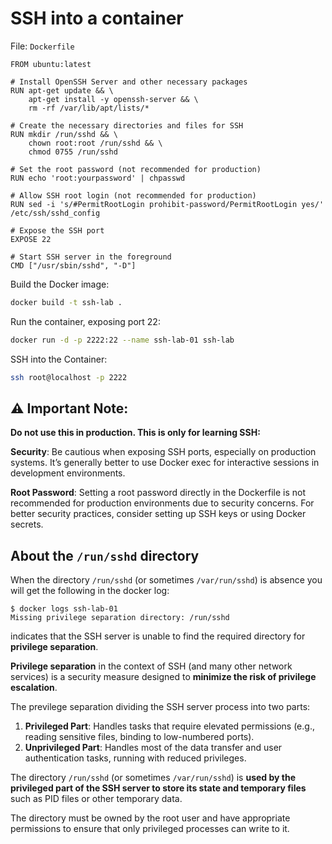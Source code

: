 
# SSH into a container

File: `Dockerfile` 

```
FROM ubuntu:latest

# Install OpenSSH Server and other necessary packages
RUN apt-get update && \                      
    apt-get install -y openssh-server && \  
    rm -rf /var/lib/apt/lists/*            

# Create the necessary directories and files for SSH
RUN mkdir /run/sshd && \
    chown root:root /run/sshd && \
    chmod 0755 /run/sshd

# Set the root password (not recommended for production)
RUN echo 'root:yourpassword' | chpasswd

# Allow SSH root login (not recommended for production)
RUN sed -i 's/#PermitRootLogin prohibit-password/PermitRootLogin yes/' /etc/ssh/sshd_config

# Expose the SSH port
EXPOSE 22

# Start SSH server in the foreground
CMD ["/usr/sbin/sshd", "-D"]     
```



Build the Docker image:

```bash
docker build -t ssh-lab .
```

Run the container, exposing port 22:

```bash
docker run -d -p 2222:22 --name ssh-lab-01 ssh-lab
```

SSH into the Container:

```bash
ssh root@localhost -p 2222
```





## :warning:  Important Note:

**Do not use this in production. This is only for learning SSH:**

**Security**: Be cautious when exposing SSH ports, especially on production systems. It’s generally better to use Docker exec for interactive sessions in development environments.

**Root Password**: Setting a root password directly in the Dockerfile is not recommended for production environments due to security concerns. For better security practices, consider setting up SSH keys or using Docker secrets.





## About the `/run/sshd` directory

When the directory `/run/sshd` (or sometimes `/var/run/sshd`) is absence you will get the following in the docker log: 

```
$ docker logs ssh-lab-01
Missing privilege separation directory: /run/sshd
```

indicates that the SSH server is unable to find the required directory for **privilege separation**. 

**Privilege separation** in the context of SSH (and many other network services) is a security measure designed to **minimize the risk of privilege escalation**. 

The previlege separation dividing the SSH server process into two parts:

1. **Privileged Part**: Handles tasks that require elevated permissions (e.g., reading sensitive files, binding to low-numbered ports).
2. **Unprivileged Part**: Handles most of the data transfer and user authentication tasks, running with reduced privileges.

The directory `/run/sshd` (or sometimes `/var/run/sshd`) is **used by the privileged part of the SSH server to store its state and temporary files** such as PID files or other temporary data. 

The directory must be owned by the root user and have appropriate permissions to ensure that only privileged processes can write to it.